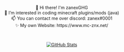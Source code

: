 
<p align="center">👋 Hi there! I'm zanexGHG <br> 👀 I’m interested in coding minecraft plugins/mods (java) <br> 📫 You can contact me over discord: zanex#0001 <br> ✨ My own Website: https://www.mc-znx.net/</p>

<br>

<p align="center">  
  <a href="https://github.com/zanexGHG">
    <img alt="GitHub Stats" src="https://github-readme-streak-stats.herokuapp.com?user=zanexGHG&theme=transparent&hide_border=true&border_radius=0"/>
  </a>
</p>
<!---
zanexGHG/zanexGHG is a very ✨ special ✨ repository because its `README.md` (this file) appears on your GitHub profile.
You can click the Preview link to take a look at your changes.
--->
